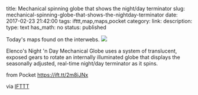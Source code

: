 title: Mechanical spinning globe that shows the night/day terminator
slug: mechanical-spinning-globe-that-shows-the-nightday-terminator
date: 2017-02-23 21:42:00
tags: ifttt,map,maps,pocket
category: 
link: 
description: 
type: text
has_math: no
status: published

Today's maps found on the interwebs. ![](https://img.youtube.com/vi/xBD6OlKYz40/0.jpg)  
  

Elenco's Night 'n Day Mechanical Globe uses a system of translucent, exposed gears to rotate an internally illuminated globe that displays the seasonally adjusted, real-time night/day terminator as it spins.  
  

from Pocket https://ift.tt/2m8iJNx  

via [IFTTT](https://ift.tt/1c4nCfM "https://ift.tt/1c4nCfM")



